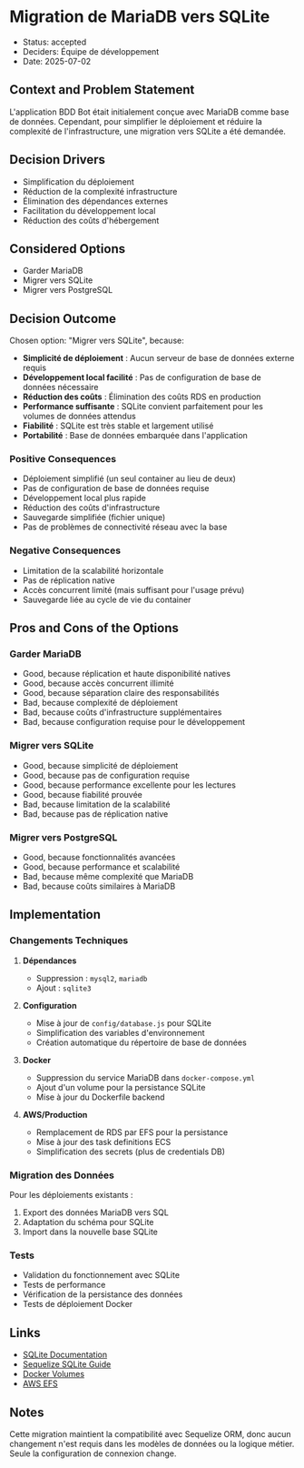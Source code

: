 # Migration de MariaDB vers SQLite

* Status: accepted
* Deciders: Équipe de développement
* Date: 2025-07-02

## Context and Problem Statement

L'application BDD Bot était initialement conçue avec MariaDB comme base de données. Cependant, pour simplifier le déploiement et réduire la complexité de l'infrastructure, une migration vers SQLite a été demandée.

## Decision Drivers

* Simplification du déploiement
* Réduction de la complexité infrastructure
* Élimination des dépendances externes
* Facilitation du développement local
* Réduction des coûts d'hébergement

## Considered Options

* Garder MariaDB
* Migrer vers SQLite
* Migrer vers PostgreSQL

## Decision Outcome

Chosen option: "Migrer vers SQLite", because:

* **Simplicité de déploiement** : Aucun serveur de base de données externe requis
* **Développement local facilité** : Pas de configuration de base de données nécessaire
* **Réduction des coûts** : Élimination des coûts RDS en production
* **Performance suffisante** : SQLite convient parfaitement pour les volumes de données attendus
* **Fiabilité** : SQLite est très stable et largement utilisé
* **Portabilité** : Base de données embarquée dans l'application

### Positive Consequences

* Déploiement simplifié (un seul container au lieu de deux)
* Pas de configuration de base de données requise
* Développement local plus rapide
* Réduction des coûts d'infrastructure
* Sauvegarde simplifiée (fichier unique)
* Pas de problèmes de connectivité réseau avec la base

### Negative Consequences

* Limitation de la scalabilité horizontale
* Pas de réplication native
* Accès concurrent limité (mais suffisant pour l'usage prévu)
* Sauvegarde liée au cycle de vie du container

## Pros and Cons of the Options

### Garder MariaDB

* Good, because réplication et haute disponibilité natives
* Good, because accès concurrent illimité
* Good, because séparation claire des responsabilités
* Bad, because complexité de déploiement
* Bad, because coûts d'infrastructure supplémentaires
* Bad, because configuration requise pour le développement

### Migrer vers SQLite

* Good, because simplicité de déploiement
* Good, because pas de configuration requise
* Good, because performance excellente pour les lectures
* Good, because fiabilité prouvée
* Bad, because limitation de la scalabilité
* Bad, because pas de réplication native

### Migrer vers PostgreSQL

* Good, because fonctionnalités avancées
* Good, because performance et scalabilité
* Bad, because même complexité que MariaDB
* Bad, because coûts similaires à MariaDB

## Implementation

### Changements Techniques

1. **Dépendances**
   - Suppression : `mysql2`, `mariadb`
   - Ajout : `sqlite3`

2. **Configuration**
   - Mise à jour de `config/database.js` pour SQLite
   - Simplification des variables d'environnement
   - Création automatique du répertoire de base de données

3. **Docker**
   - Suppression du service MariaDB dans `docker-compose.yml`
   - Ajout d'un volume pour la persistance SQLite
   - Mise à jour du Dockerfile backend

4. **AWS/Production**
   - Remplacement de RDS par EFS pour la persistance
   - Mise à jour des task definitions ECS
   - Simplification des secrets (plus de credentials DB)

### Migration des Données

Pour les déploiements existants :
1. Export des données MariaDB vers SQL
2. Adaptation du schéma pour SQLite
3. Import dans la nouvelle base SQLite

### Tests

- Validation du fonctionnement avec SQLite
- Tests de performance
- Vérification de la persistance des données
- Tests de déploiement Docker

## Links

* [SQLite Documentation](https://sqlite.org/docs.html)
* [Sequelize SQLite Guide](https://sequelize.org/docs/v6/other-topics/dialect-specific-things/#sqlite)
* [Docker Volumes](https://docs.docker.com/storage/volumes/)
* [AWS EFS](https://docs.aws.amazon.com/efs/)

## Notes

Cette migration maintient la compatibilité avec Sequelize ORM, donc aucun changement n'est requis dans les modèles de données ou la logique métier. Seule la configuration de connexion change.

